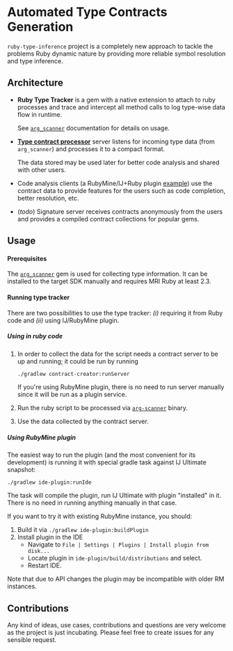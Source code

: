 Automated Type Contracts Generation 
===================================

`ruby-type-inference` project is a completely new approach to
tackle the problems Ruby dynamic nature by providing more reliable
symbol resolution and type inference.

## Architecture
 
* **Ruby Type Tracker** is a gem with a native extension to attach to 
  ruby processes and trace and intercept all method calls to log 
  type-wise data flow in runtime.
  
  See [`arg_scanner`] documentation for details on usage.

* [**Type contract processor**](contract-creator) server listens for
  incoming type data (from `arg_scanner`) and processes it to a compact format.
  
  The data stored may be used later for better code analysis and shared
  with other users.

* Code analysis clients (a RubyMine/IJ+Ruby plugin [example](ide-plugin)) use the contract data
  to provide features for the users such as code completion, better resolution, etc.

* (_todo_) Signature server receives contracts anonymously from the users and provides
  a compiled contract collections for popular gems.

## Usage

#### Prerequisites

The [`arg_scanner`] gem is used for collecting type information. It can be installed to the
target SDK manually and requires MRI Ruby at least 2.3.

#### Running type tracker

There are two possibilities to use the type tracker:
_(i)_ requiring it from Ruby code and _(ii)_ using IJ/RubyMine plugin.

##### Using in ruby code

1. In order to collect the data for the script needs a contract server to be up and running;
   it could be run by running
  
   ```sh
   ./gradlew contract-creator:runServer
   ```
   
   If you're using RubyMine plugin, there is no need to run server manually since it will
   be run as a plugin service.

1. Run the ruby script to be processed via [`arg-scanner`](arg_scanner/bin/arg-scanner)
   binary.

1. Use the data collected by the contract server.

##### Using RubyMine plugin

The easiest way to run the plugin (and the most convenient for its development) is
running it with special gradle task against IJ Ultimate snapshot:
 
```
./gradlew ide-plugin:runIde
```

The task will compile the plugin, run IJ Ultimate with plugin "installed" in it.
There is no need in running anything manually in that case.

If you want to try it with existing RubyMine instance,
you should:

1. Build it via `./gradlew ide-plugin:buildPlugin`
2. Install plugin in the IDE
    * Navigate to `File | Settings | Plugins | Install plugin from disk...`
    * Locate plugin in `ide-plugin/build/distributions` and select.
    * Restart IDE.

Note that due to API changes the plugin may be incompatible with older RM instances.

## Contributions

Any kind of ideas, use cases, contributions and questions are very welcome
as the project is just incubating.
Please feel free to create issues for any sensible request.

[`arg_scanner`]: arg_scanner/README.md